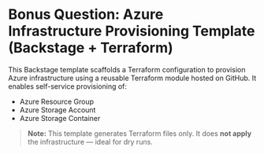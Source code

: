 # Bonus Question: Azure Infrastructure Provisioning Template (Backstage + Terraform)

This Backstage template scaffolds a Terraform configuration to provision Azure infrastructure using a reusable Terraform module hosted on GitHub. It enables self-service provisioning of:

- Azure Resource Group
- Azure Storage Account
- Azure Storage Container

> **Note:** This template generates Terraform files only. It does **not apply** the infrastructure — ideal for dry runs.
